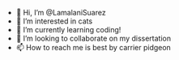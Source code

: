 - 👋 Hi, I’m @LamalaniSuarez
- 👀 I’m interested in cats
- 🌱 I’m currently learning coding!
- 💞️ I’m looking to collaborate on my dissertation
- 📫 How to reach me is best by carrier pidgeon

<!---
LamalaniSuarez/LamalaniSuarez is a ✨ special ✨ repository because its `README.md` (this file) appears on your GitHub profile.
You can click the Preview link to take a look at your changes.
--->
